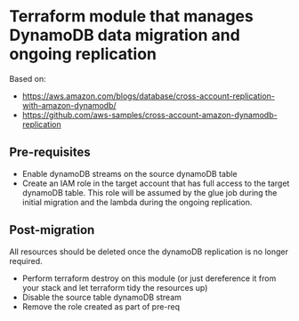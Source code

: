 # Terraform module that manages DynamoDB data migration and ongoing replication 

Based on:
- https://aws.amazon.com/blogs/database/cross-account-replication-with-amazon-dynamodb/
- https://github.com/aws-samples/cross-account-amazon-dynamodb-replication

## Pre-requisites
* Enable dynamoDB streams on the source dynamoDB table
* Create an IAM role in the target account that has full access to the target dynamoDB table. 
This role will be assumed by the glue job during the initial migration and the lambda 
during the ongoing replication.

## Post-migration
All resources should be deleted once the dynamoDB replication is no longer required. 
* Perform terraform destroy on this module (or just dereference it from your stack and 
let terraform tidy the resources up)
* Disable the source table dynamoDB stream
* Remove the role created as part of pre-req 

